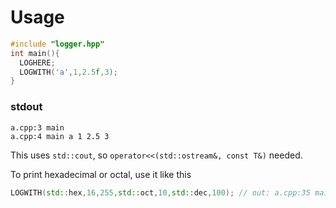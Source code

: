 # Usage

```C++
#include "logger.hpp"
int main(){
  LOGHERE;
  LOGWITH('a',1,2.5f,3);
}
```

### stdout
```
a.cpp:3 main
a.cpp:4 main a 1 2.5 3
```

This uses `std::cout`, so `operator<<(std::ostream&, const T&)` needed.

To print hexadecimal or octal, use it like this
```C++
LOGWITH(std::hex,16,255,std::oct,10,std::dec,100); // out: a.cpp:35 main  10 ff  12  100
```
